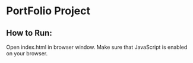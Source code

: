 # PortFolio Project #

## How to Run: ##
Open index.html in browser window. Make sure that JavaScript is enabled on your browser.